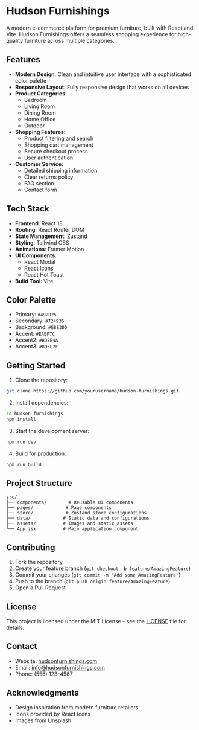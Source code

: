 # Hudson Furnishings

A modern e-commerce platform for premium furniture, built with React and Vite. Hudson Furnishings offers a seamless shopping experience for high-quality furniture across multiple categories.

## Features

- **Modern Design**: Clean and intuitive user interface with a sophisticated color palette
- **Responsive Layout**: Fully responsive design that works on all devices
- **Product Categories**: 
  - Bedroom
  - Living Room
  - Dining Room
  - Home Office
  - Outdoor
- **Shopping Features**:
  - Product filtering and search
  - Shopping cart management
  - Secure checkout process
  - User authentication
- **Customer Service**:
  - Detailed shipping information
  - Clear returns policy
  - FAQ section
  - Contact form

## Tech Stack

- **Frontend**: React 18
- **Routing**: React Router DOM
- **State Management**: Zustand
- **Styling**: Tailwind CSS
- **Animations**: Framer Motion
- **UI Components**:
  - React Modal
  - React Icons
  - React Hot Toast
- **Build Tool**: Vite

## Color Palette

- Primary: `#492D25`
- Secondary: `#724935`
- Background: `#E8E3DD`
- Accent: `#EABF7C`
- Accent2: `#BD8E4A`
- Accent3: `#8D5E2F`

## Getting Started

1. Clone the repository:
```bash
git clone https://github.com/yourusername/hudson-furnishings.git
```

2. Install dependencies:
```bash
cd hudson-furnishings
npm install
```

3. Start the development server:
```bash
npm run dev
```

4. Build for production:
```bash
npm run build
```

## Project Structure

```
src/
├── components/        # Reusable UI components
├── pages/            # Page components
├── store/            # Zustand store configurations
├── data/            # Static data and configurations
├── assets/          # Images and static assets
└── App.jsx          # Main application component
```

## Contributing

1. Fork the repository
2. Create your feature branch (`git checkout -b feature/AmazingFeature`)
3. Commit your changes (`git commit -m 'Add some AmazingFeature'`)
4. Push to the branch (`git push origin feature/AmazingFeature`)
5. Open a Pull Request

## License

This project is licensed under the MIT License - see the [LICENSE](LICENSE) file for details.

## Contact

- Website: [hudsonfurnishings.com](https://hudsonfurnishings.com)
- Email: info@hudsonfurnishings.com
- Phone: (555) 123-4567

## Acknowledgments

- Design inspiration from modern furniture retailers
- Icons provided by React Icons
- Images from Unsplash